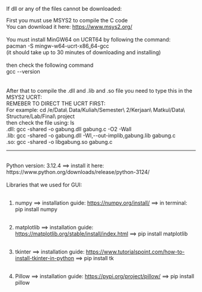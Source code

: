 
If dll or any of the files cannot be downloaded: <br>

First you must use MSYS2 to compile the C code <br>
You can download it here: https://www.msys2.org/ <br>
<br>
You must install MinGW64 on UCRT64 by following the command:<br>
pacman -S mingw-w64-ucrt-x86_64-gcc<br>
(it should take up to 30 minutes of downloading and installing)<br>
<br>
then check the following command<br>
gcc --version<br><br><br>
After that to compile the .dll and .lib and .so file you need to type this in the MSYS2 UCRT:<br>
REMEBER TO DIRECT THE UCRT FIRST: <br>
For example: cd /e/Data\ Data/Kuliah/Semester\ 2/Kerjaan\ Matkul/Data\ Structure/Lab/Final\ project <br>
then check the file using: ls <br>
.dll: gcc -shared -o gabung.dll gabung.c -O2 -Wall <br> 
.lib: gcc -shared -o gabung.dll -Wl,--out-implib,gabung.lib gabung.c <br>
.so: gcc -shared -o libgabung.so gabung.c <br>


-----------------------------------------------------------------------

<br>
Python version: 3.12.4 ==> install it here: https://www.python.org/downloads/release/python-3124/<br>
<br>
Libraries that we used for GUI:<br><br>

1. numpy ==> installation guide: https://numpy.org/install/ ==> in terminal: pip install numpy<br><br>

2. matplotlib ==> installation guide: https://matplotlib.org/stable/install/index.html ==> pip install matplotlib<br><br>

3. tkinter ==> installation guide: https://www.tutorialspoint.com/how-to-install-tkinter-in-python ==> pip install tk<br><br>

4. Pillow ==> installation guide: https://pypi.org/project/pillow/ ==> pip install pillow<br><br>
